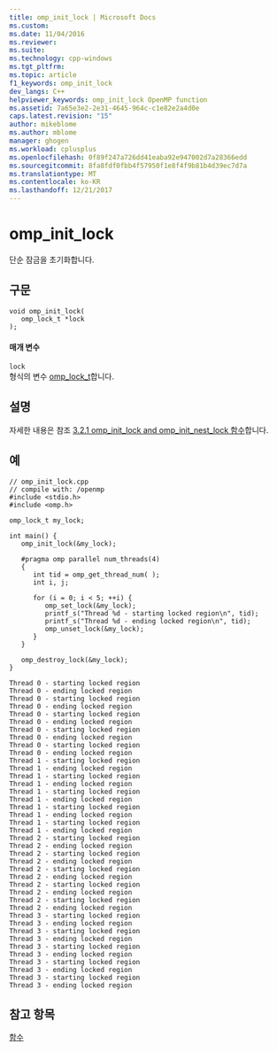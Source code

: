 ```yaml
---
title: omp_init_lock | Microsoft Docs
ms.custom: 
ms.date: 11/04/2016
ms.reviewer: 
ms.suite: 
ms.technology: cpp-windows
ms.tgt_pltfrm: 
ms.topic: article
f1_keywords: omp_init_lock
dev_langs: C++
helpviewer_keywords: omp_init_lock OpenMP function
ms.assetid: 7a65e3e2-2e31-4645-964c-c1e82e2a4d0e
caps.latest.revision: "15"
author: mikeblome
ms.author: mblome
manager: ghogen
ms.workload: cplusplus
ms.openlocfilehash: 0f89f247a726dd41eaba92e947002d7a28366edd
ms.sourcegitcommit: 8fa8fdf0fbb4f57950f1e8f4f9b81b4d39ec7d7a
ms.translationtype: MT
ms.contentlocale: ko-KR
ms.lasthandoff: 12/21/2017
---
```

# <a name="ompinitlock"></a>omp_init_lock
단순 잠금을 초기화합니다.  
  
## <a name="syntax"></a>구문  
  
```  
void omp_init_lock(  
   omp_lock_t *lock  
);  
```  
  
#### <a name="parameters"></a>매개 변수  
 `lock`  
 형식의 변수 [omp_lock_t](../../../parallel/openmp/reference/omp-lock-t.md)합니다.  
  
## <a name="remarks"></a>설명  
 자세한 내용은 참조 [3.2.1 omp_init_lock and omp_init_nest_lock 함수](../../../parallel/openmp/3-2-1-omp-init-lock-and-omp-init-nest-lock-functions.md)합니다.  
  
## <a name="example"></a>예  
  
```  
// omp_init_lock.cpp  
// compile with: /openmp  
#include <stdio.h>  
#include <omp.h>  
  
omp_lock_t my_lock;  
  
int main() {  
   omp_init_lock(&my_lock);  
  
   #pragma omp parallel num_threads(4)  
   {  
      int tid = omp_get_thread_num( );  
      int i, j;  
  
      for (i = 0; i < 5; ++i) {  
         omp_set_lock(&my_lock);  
         printf_s("Thread %d - starting locked region\n", tid);  
         printf_s("Thread %d - ending locked region\n", tid);  
         omp_unset_lock(&my_lock);  
      }  
   }  
  
   omp_destroy_lock(&my_lock);  
}  
```  
  
```Output  
Thread 0 - starting locked region  
Thread 0 - ending locked region  
Thread 0 - starting locked region  
Thread 0 - ending locked region  
Thread 0 - starting locked region  
Thread 0 - ending locked region  
Thread 0 - starting locked region  
Thread 0 - ending locked region  
Thread 0 - starting locked region  
Thread 0 - ending locked region  
Thread 1 - starting locked region  
Thread 1 - ending locked region  
Thread 1 - starting locked region  
Thread 1 - ending locked region  
Thread 1 - starting locked region  
Thread 1 - ending locked region  
Thread 1 - starting locked region  
Thread 1 - ending locked region  
Thread 1 - starting locked region  
Thread 1 - ending locked region  
Thread 2 - starting locked region  
Thread 2 - ending locked region  
Thread 2 - starting locked region  
Thread 2 - ending locked region  
Thread 2 - starting locked region  
Thread 2 - ending locked region  
Thread 2 - starting locked region  
Thread 2 - ending locked region  
Thread 2 - starting locked region  
Thread 2 - ending locked region  
Thread 3 - starting locked region  
Thread 3 - ending locked region  
Thread 3 - starting locked region  
Thread 3 - ending locked region  
Thread 3 - starting locked region  
Thread 3 - ending locked region  
Thread 3 - starting locked region  
Thread 3 - ending locked region  
Thread 3 - starting locked region  
Thread 3 - ending locked region  
```  
  
## <a name="see-also"></a>참고 항목  
 [함수](../../../parallel/openmp/reference/openmp-functions.md)